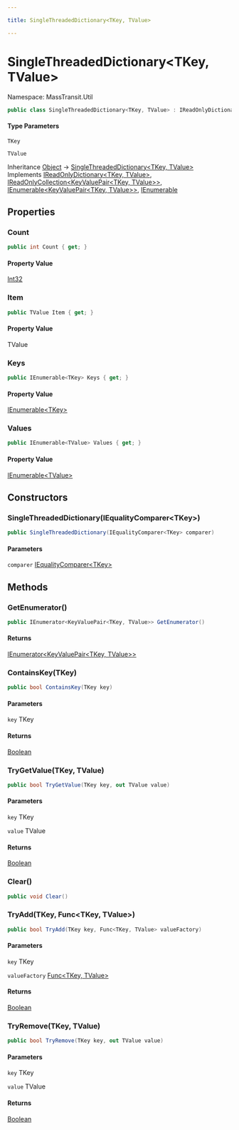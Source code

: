 ```yaml
---

title: SingleThreadedDictionary<TKey, TValue>

---
```


# SingleThreadedDictionary\<TKey, TValue\>

Namespace: MassTransit.Util

```csharp
public class SingleThreadedDictionary<TKey, TValue> : IReadOnlyDictionary<TKey, TValue>, IReadOnlyCollection<KeyValuePair<TKey, TValue>>, IEnumerable<KeyValuePair<TKey, TValue>>, IEnumerable
```

#### Type Parameters

`TKey`<br/>

`TValue`<br/>

Inheritance [Object](https://learn.microsoft.com/en-us/dotnet/api/system.object) → [SingleThreadedDictionary\<TKey, TValue\>](../masstransit-util/singlethreadeddictionary-2)<br/>
Implements [IReadOnlyDictionary\<TKey, TValue\>](https://learn.microsoft.com/en-us/dotnet/api/system.collections.generic.ireadonlydictionary-2), [IReadOnlyCollection\<KeyValuePair\<TKey, TValue\>\>](https://learn.microsoft.com/en-us/dotnet/api/system.collections.generic.ireadonlycollection-1), [IEnumerable\<KeyValuePair\<TKey, TValue\>\>](https://learn.microsoft.com/en-us/dotnet/api/system.collections.generic.ienumerable-1), [IEnumerable](https://learn.microsoft.com/en-us/dotnet/api/system.collections.ienumerable)

## Properties

### **Count**

```csharp
public int Count { get; }
```

#### Property Value

[Int32](https://learn.microsoft.com/en-us/dotnet/api/system.int32)<br/>

### **Item**

```csharp
public TValue Item { get; }
```

#### Property Value

TValue<br/>

### **Keys**

```csharp
public IEnumerable<TKey> Keys { get; }
```

#### Property Value

[IEnumerable\<TKey\>](https://learn.microsoft.com/en-us/dotnet/api/system.collections.generic.ienumerable-1)<br/>

### **Values**

```csharp
public IEnumerable<TValue> Values { get; }
```

#### Property Value

[IEnumerable\<TValue\>](https://learn.microsoft.com/en-us/dotnet/api/system.collections.generic.ienumerable-1)<br/>

## Constructors

### **SingleThreadedDictionary(IEqualityComparer\<TKey\>)**

```csharp
public SingleThreadedDictionary(IEqualityComparer<TKey> comparer)
```

#### Parameters

`comparer` [IEqualityComparer\<TKey\>](https://learn.microsoft.com/en-us/dotnet/api/system.collections.generic.iequalitycomparer-1)<br/>

## Methods

### **GetEnumerator()**

```csharp
public IEnumerator<KeyValuePair<TKey, TValue>> GetEnumerator()
```

#### Returns

[IEnumerator\<KeyValuePair\<TKey, TValue\>\>](https://learn.microsoft.com/en-us/dotnet/api/system.collections.generic.ienumerator-1)<br/>

### **ContainsKey(TKey)**

```csharp
public bool ContainsKey(TKey key)
```

#### Parameters

`key` TKey<br/>

#### Returns

[Boolean](https://learn.microsoft.com/en-us/dotnet/api/system.boolean)<br/>

### **TryGetValue(TKey, TValue)**

```csharp
public bool TryGetValue(TKey key, out TValue value)
```

#### Parameters

`key` TKey<br/>

`value` TValue<br/>

#### Returns

[Boolean](https://learn.microsoft.com/en-us/dotnet/api/system.boolean)<br/>

### **Clear()**

```csharp
public void Clear()
```

### **TryAdd(TKey, Func\<TKey, TValue\>)**

```csharp
public bool TryAdd(TKey key, Func<TKey, TValue> valueFactory)
```

#### Parameters

`key` TKey<br/>

`valueFactory` [Func\<TKey, TValue\>](https://learn.microsoft.com/en-us/dotnet/api/system.func-2)<br/>

#### Returns

[Boolean](https://learn.microsoft.com/en-us/dotnet/api/system.boolean)<br/>

### **TryRemove(TKey, TValue)**

```csharp
public bool TryRemove(TKey key, out TValue value)
```

#### Parameters

`key` TKey<br/>

`value` TValue<br/>

#### Returns

[Boolean](https://learn.microsoft.com/en-us/dotnet/api/system.boolean)<br/>

